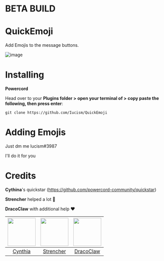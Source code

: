 # **BETA BUILD**

# QuickEmoji

Add Emojis to the message buttons.

![image](https://user-images.githubusercontent.com/105166639/172046128-17b681c5-ca9a-48d5-b8d1-c78723306ed4.png)


# Installing 
**Powercord**

Head over to your **Plugins folder > open your terminal of > copy paste the following, then press enter**:

```
git clone https://github.com/Iucism/QuickEmoji
```

# Adding Emojis

Just dm me lucism#3987

I'll do it for you


# Credits

**Cythina**'s quickstar (https://github.com/powercord-community/quickstar)

**Strencher** helped a lot 💖 

**DracoClaw** with additional help ❤️

|<a href="https://github.com/cyyynthia"><img src="https://avatars.githubusercontent.com/u/9999055?v=4" width="90px" height="90px"></a>|<a href="https://github.com/Strencher"><img src="https://avatars.githubusercontent.com/u/46447572?v=4" width="90px" height="90px"></a>|<a href="https://github.com/DracoClaw"><img src="https://avatars.githubusercontent.com/u/34274162?v=4" width="90px" height="90px"></a>|
|:-:|:-:|:-:|
|[Cynthia](https://github.com/cyyynthia)|[Strencher](https://github.com/Strencher)|[DracoClaw](https://github.com/DracoClaw)|
